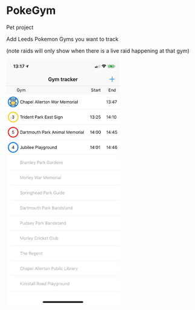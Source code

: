 # PokeGym

Pet project

Add Leeds Pokemon Gyms you want to track 

(note raids will only show when there is a live raid happening at that gym)

<img src=/Images/IMG_8619.jpeg width="300" height="650">
